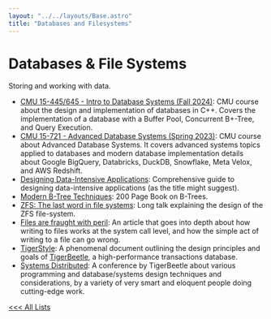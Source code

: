 ```yaml
---
layout: "../../layouts/Base.astro"
title: "Databases and Filesystems"
---
```


# Databases & File Systems

Storing and working with data. 

- [CMU 15-445/645 - Intro to Database Systems (Fall 2024)](https://15445.courses.cs.cmu.edu/fall2024/): CMU course about the design and implementation of databases in C++. Covers the implementation of a database with a Buffer Pool, Concurrent B+-Tree, and Query Execution.
- [CMU 15-721 - Advanced Database Systems (Spring 2023)](https://15721.courses.cs.cmu.edu/spring2023/): CMU course about Advanced Database Systems. It covers advanced systems topics applied to databases and modern database implementation details about Google BigQuery, Databricks, DuckDB, Snowflake, Meta Velox, and AWS Redshift.
- [Designing Data-Intensive Applications](https://www.amazon.com/Designing-Data-Intensive-Applications-Reliable-Maintainable/dp/1449373321): Comprehensive guide to designing data-intensive applications (as the title might suggest).
- [Modern B-Tree Techniques](https://archive.org/details/modern-b-tree-techniques/): 200 Page Book on B-Trees.
- [ZFS: The last word in file systems](https://www.youtube.com/watch?v=aTXKxpL_0OI&list=PL5AD0E43959919807): Long talk explaining the design of the ZFS file-system.
- [Files are fraught with peril](https://danluu.com/deconstruct-files/): An article that goes into depth about how writing to files works at the system call level, and how the simple act of writing to a file can go wrong.
- [TigerStyle](https://github.com/tigerbeetle/tigerbeetle/blob/main/docs/TIGER_STYLE.md): A phenomenal document outlining the design principles and goals of [TigerBeetle](https://tigerbeetle.com), a high-performance transactions database.
- [Systems Distributed](https://www.youtube.com/playlist?list=PL9eL-xg48OM09LwyjF_cXwoJHHngXMPxJ): A conference by TigerBeetle about various programming and database/systems design techniques and considerations, by a variety of very smart and eloquent people doing cutting-edge work.

[<<< All Lists](./)
